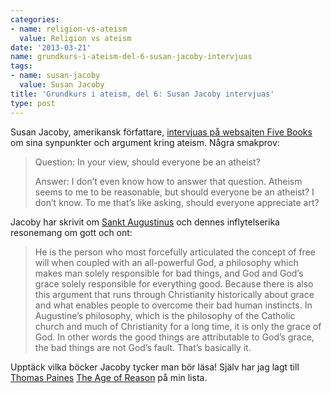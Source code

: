 ```yaml
---
categories:
- name: religion-vs-ateism
  value: Religion vs ateism
date: '2013-03-21'
name: grundkurs-i-ateism-del-6-susan-jacoby-intervjuas
tags:
- name: susan-jacoby
  value: Susan Jacoby
title: 'Grundkurs i ateism, del 6: Susan Jacoby intervjuas'
type: post
---
```

Susan Jacoby, amerikansk författare, [intervjuas på websajten Five Books](http://fivebooks.com/interviews/susan-jacoby-on-atheism) om sina synpunkter och argument kring ateism. Några smakprov:

> Question: In your view, should everyone be an atheist?
> 
> Answer: I don’t even know how to answer that question. Atheism seems to me to be reasonable, but should everyone be an atheist? I don’t know. To me that’s like asking, should everyone appreciate art?

Jacoby har skrivit om [Sankt Augustinus](http://sv.wikipedia.org/wiki/Augustinus) och dennes inflytelserika resonemang om gott och ont:

> He is the person who most forcefully articulated the concept of free will when coupled with an all-powerful God, a philosophy which makes man solely responsible for bad things, and God and God’s grace solely responsible for everything good. Because there is also this argument that runs through Christianity historically about grace and what enables people to overcome their bad human instincts. In Augustine’s philosophy, which is the philosophy of the Catholic church and much of Christianity for a long time, it is only the grace of God. In other words the good things are attributable to God’s grace, the bad things are not God’s fault. That’s basically it.

Upptäck vilka böcker Jacoby tycker man bör läsa! Själv har jag lagt till [Thomas Paines](http://sv.wikipedia.org/wiki/Thomas_Paine) [The Age of Reason](http://en.wikipedia.org/wiki/The_Age_of_Reason) på min lista.

